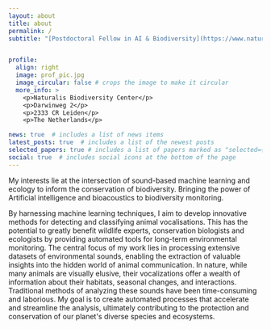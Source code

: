 ```yaml
---
layout: about
title: about
permalink: /
subtitle: "[Postdoctoral Fellow in AI & Biodiversity](https://www.naturalis.nl/en/burooj-ghani/)"


profile:
  align: right
  image: prof_pic.jpg
  image_circular: false # crops the image to make it circular
  more_info: >
    <p>Naturalis Biodiversity Center</p>
    <p>Darwinweg 2</p>
    <p>2333 CR Leiden</p>
    <p>The Netherlands</p>

news: true  # includes a list of news items
latest_posts: true  # includes a list of the newest posts
selected_papers: true # includes a list of papers marked as "selected={true}"
social: true  # includes social icons at the bottom of the page
---
```


My interests lie at the intersection of sound-based machine learning and ecology to inform the conservation of biodiversity. Bringing the power of Artificial intelligence and bioacoustics to biodiversity monitoring. 

By harnessing machine learning techniques, I aim to develop innovative methods for detecting and classifying animal vocalisations. This has the potential to greatly benefit wildlife experts, conservation biologists and ecologists by providing automated tools for long-term environmental monitoring. The central focus of my work lies in processing extensive datasets of environmental sounds, enabling the extraction of valuable insights into the hidden world of animal communication. In nature, while many animals are visually elusive, their vocalizations offer a wealth of information about their habitats, seasonal changes, and interactions. Traditional methods of analyzing these sounds have been time-consuming and laborious. My goal is to create automated processes that accelerate and streamline the analysis, ultimately contributing to the protection and conservation of our planet's diverse species and ecosystems.

<!--  [Postdoctoral Fellow in AI & Biodiversity](https://www.naturalis.nl/en/burooj-ghani). Write your biography here. Tell the world about yourself. Link to your favorite [subreddit](http://reddit.com). You can put a picture in, too. The code is already in, just name your picture `prof_pic.jpg` and put it in the `img/` folder. 

Put your address / P.O. box / other info right below your picture. You can also disable any of these elements by editing `profile` property of the YAML header of your `_pages/about.md`. Edit `_bibliography/papers.bib` and Jekyll will render your [publications page](/al-folio/publications/) automatically.

Link to your social media connections, too. This theme is set up to use [Font Awesome icons](http://fortawesome.github.io/Font-Awesome/) and [Academicons](https://jpswalsh.github.io/academicons/), like the ones below. Add your Facebook, Twitter, LinkedIn, Google Scholar, or just disable all of them.-->